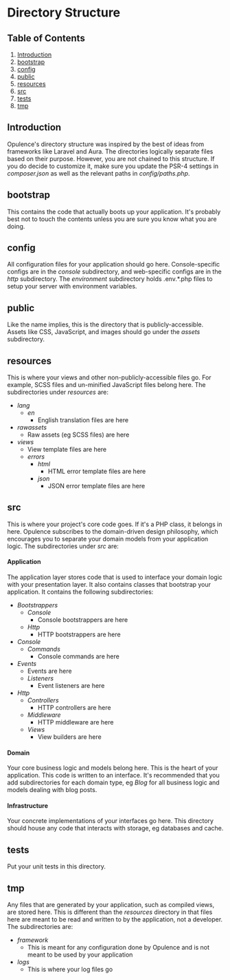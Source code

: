 # Directory Structure

## Table of Contents
1. [Introduction](#introduction)
2. [bootstrap](#bootstrap)
3. [config](#config)
4. [public](#public)
5. [resources](#resources)
6. [src](#src)
7. [tests](#tests)
8. [tmp](#tmp)

<h2 id="introduction">Introduction</h2>

Opulence's directory structure was inspired by the best of ideas from frameworks like Laravel and Aura.  The directories logically separate files based on their purpose.  However, you are not chained to this structure.  If you do decide to customize it, make sure you update the PSR-4 settings in *composer.json* as well as the relevant paths in *config/paths.php*.

<h2 id="bootstrap">bootstrap</h2>

This contains the code that actually boots up your application.  It's probably best not to touch the contents unless you are sure you know what you are doing.

<h2 id="config">config</h2>

All configuration files for your application should go here.  Console-specific configs are in the *console* subdirectory, and web-specific configs are in the *http* subdirectory.  The *environment* subdirectory holds .env.*.php files to setup your server with environment variables.

<h2 id="public">public</h2>

Like the name implies, this is the directory that is publicly-accessible.  Assets like CSS, JavaScript, and images should go under the *assets* subdirectory.

<h2 id="resources">resources</h2>

This is where your views and other non-publicly-accessible files go.  For example, SCSS files and un-minified JavaScript files belong here.  The subdirectories under *resources* are:

* *lang*
  * *en*
      * English translation files are here
* *rawassets*
  * Raw assets (eg SCSS files) are here
* *views*
  * View template files are here
  * *errors*
      * *html*
          * HTML error template files are here
      * *json*
          * JSON error template files are here

<h2 id="src">src</h2>

This is where your project's core code goes.  If it's a PHP class, it belongs in here.  Opulence subscribes to the domain-driven design philosophy, which encourages you to separate your domain models from your application logic.  The subdirectories under *src* are:

<h4>Application</h4>

The application layer stores code that is used to interface your domain logic with your presentation layer.  It also contains classes that bootstrap your application.  It contains the following subdirectories:  
* *Bootstrappers*
  * *Console*
      * Console bootstrappers are here
  * *Http*
      * HTTP bootstrappers are here
* *Console*
  * *Commands*
      * Console commands are here
* *Events*
  * Events are here
  * *Listeners*
      * Event listeners are here
* *Http*
  * *Controllers*
      * HTTP controllers are here
  * *Middleware*
      * HTTP middleware are here
  * *Views*
      * View builders are here
      
<h4>Domain</h4>

Your core business logic and models belong here.  This is the heart of your application.  This code is written to an interface.  It's recommended that you add subdirectories for each domain type, eg *Blog* for all business logic and models dealing with blog posts.

<h4>Infrastructure</h4>

Your concrete implementations of your interfaces go here.  This directory should house any code that interacts with storage, eg databases and cache.
 
<h2 id="tests">tests</h2>

Put your unit tests in this directory.

<h2 id="tmp">tmp</h2>

Any files that are generated by your application, such as compiled views, are stored here.  This is different than the *resources* directory in that files here are meant to be read and written to by the application, not a developer.  The subdirectories are:

* *framework*
  * This is meant for any configuration done by Opulence and is not meant to be used by your application
* *logs*
  * This is where your log files go